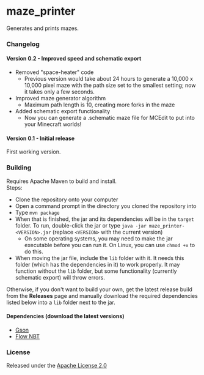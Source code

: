 # maze_printer
Generates and prints mazes.  

### Changelog  
#### Version 0.2 - Improved speed and schematic export

* Removed "space-heater" code  
  * Previous version would take about 24 hours to generate a 10,000 x 10,000 pixel maze with the path size set to the
    smallest setting; now it takes only a few seconds.  
* Improved maze generator algorithm  
  * Maximum path length is 10, creating more forks in the maze  
* Added schematic export functionality  
  * Now you can generate a .schematic maze file for MCEdit to put into your Minecraft worlds!  

#### Version 0.1 - Initial release

First working version.

### Building  

Requires Apache Maven to build and install.  
Steps:  
* Clone the repository onto your computer  
* Open a command prompt in the directory you cloned the repository into  
* Type `mvn package`  
* When that is finished, the jar and its dependencies will be in the `target` folder. To run, double-click the jar or type
  `java -jar maze_printer-<VERSION>.jar` (replace `<VERSION>` with the current version)  
  * On some operating systems, you may need to make the jar executable before you can run it. On Linux, you can use
    `chmod +x` to do this.  
* When moving the jar file, include the `lib` folder with it. It needs this folder (which has the dependencies in it) to
  work properly. It may function without the `lib` folder, but some functionality (currently schematic export) will throw
  errors.  

Otherwise, if you don't want to build your own, get the latest release build from the **Releases** page and manually 
download the required dependencies listed below into a `lib` folder next to the jar.

#### Dependencies (download the latest versions)  

* [Gson](https://repo.maven.apache.org/maven2/com/google/code/gson/gson/)
* [Flow NBT](https://repo.maven.apache.org/maven2/com/flowpowered/flow-nbt/)

### License

Released under the [Apache License 2.0](http://www.apache.org/licenses/LICENSE-2.0)
